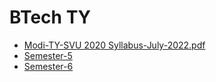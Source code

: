 # BTech TY

- [Modi-TY-SVU 2020 Syllabus-July-2022.pdf](Modi-TY-SVU%202020%20Syllabus-July-2022.pdf)
- [Semester-5](Semester-5/)
- [Semester-6](Semester-6/)
